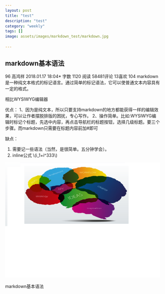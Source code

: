 ```yaml
---
layout: post
title: "test"
description: "test"
category: "weekly" 
tags: []
image: assets/images/markdown_test/markdown.jpg

---
```


## markdown基本语法
 
96  高鸿祥 
2018.01.17 18:04* 字数 1120 阅读 58481评论 13喜欢 104
markdown是一种纯文本格式的标记语言。通过简单的标记语法，它可以使普通文本内容具有一定的格式。

相比WYSIWYG编辑器

优点：
1、因为是纯文本，所以只要支持markdown的地方都能获得一样的编辑效果，可以让作者摆脱排版的困扰，专心写作。
2、操作简单。比如:WYSIWYG编辑时标记个标题，先选中内容，再点击导航栏的标题按钮，选择几级标题。要三个步骤。而markdown只需要在标题内容前加#即可

缺点：<!--excerpt-->

1. 需要记一些语法（当然，是很简单。五分钟学会）。
2. inline公式 \\(i_1+i^333\\)

![test](/assets/images/markdown_test/1.jpg "dfsdfsd")


markdown基本语法
